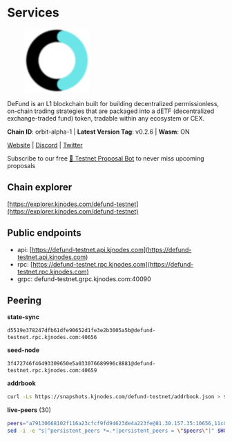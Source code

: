 # Services

<figure><img src="https://raw.githubusercontent.com/kj89/cosmos-images/main/logos/defund.png" width="150" alt=""><figcaption></figcaption></figure>

DeFund is an L1 blockchain built for building decentralized permissionless,  on-chain trading strategies that are packaged into a dETF (decentralized  exchange-traded fund) token, tradable within any ecosystem or CEX.

**Chain ID**: orbit-alpha-1 | **Latest Version Tag**: v0.2.6 | **Wasm**: ON

[Website](https://www.defund.app) | [Discord](https://discord.gg/FV26pRPZ3P) | [Twitter](https://twitter.com/defund_finance)



Subscribe to our free [🤖 Testnet Proposal Bot](https://t.me/kjnodes_testnet_proposal_bot) to never miss upcoming proposals


## Chain explorer
[https://explorer.kjnodes.com/defund-testnet](https://explorer.kjnodes.com/defund-testnet)

## Public endpoints

* api: [https://defund-testnet.api.kjnodes.com](https://defund-testnet.api.kjnodes.com)
* rpc: [https://defund-testnet.rpc.kjnodes.com](https://defund-testnet.rpc.kjnodes.com)
* grpc: defund-testnet.grpc.kjnodes.com:40090

## Peering

**state-sync**

```text
d5519e378247dfb61dfe90652d1fe3e2b3005a5b@defund-testnet.rpc.kjnodes.com:40656
```

**seed-node**

```text
3f472746f46493309650e5a033076689996c8881@defund-testnet.rpc.kjnodes.com:40659
```

**addrbook**
```bash
curl -Ls https://snapshots.kjnodes.com/defund-testnet/addrbook.json > $HOME/.defund/config/addrbook.json
```

**live-peers** (30)
```bash
peers="a79130668102f116a23cfcf9fd94623de4a223fe@81.30.157.35:10656,11c0952beaf78a6452d270c7bd344c25406e1b16@95.217.212.66:26656,5a93bbc7e9dc368ccadd2627b35364e0bf06035e@31.187.74.29:26656,51c8bb36bfd184bdd5a8ee67431a0298218de946@162.19.237.229:26656,0634225db2052d7b42f64d63d3d3f9edbbbb9309@65.109.104.111:56108,2788c4e5178166010baf8786ad3091a9fcc1a730@5.78.101.216:26656,33527195a479780ce40322433f1eca5d11bc47f5@89.163.140.70:26656,288bafc7978c4e9adee447a06b97de11c87c7227@185.202.238.250:26656,1b16614a7f8c703db882dc44095c12c9e4d21900@89.163.240.178:40656,bba79e883e47c07cfee15e1eae803bd063a56ea8@65.108.41.83:26656,14d989a7ff26fd1aba1349497bb9ab0f8ed5c078@109.123.254.14:26656,9446504166663fc0090b81abdf86fafe93e72a40@185.209.30.95:40656,c1c6cf5859c43fb3acd19ccdb78a4caa0a151ff7@45.85.249.107:27656,aa3878e41e692cd7530387d94fd02012dd025b40@135.181.93.86:40656,fb124c136c3aa20a71c68d9cb0a2833293c8dc58@23.88.73.158:26656,d5519e378247dfb61dfe90652d1fe3e2b3005a5b@65.109.68.190:40656,22fa766ffe457fd1236ea88bce1f40bf4bbaf328@77.91.100.131:26656,d3f613337f8b4c52fc7363e70df93422327ea925@23.88.32.193:26656,fe95d64b71c3bccfb60db55dff0c5bd229306b1d@107.155.98.222:26656,b1b373b8b692ec5a134ad583c0522af279ee2b6e@176.9.151.221:27565,185d68d4207c006f980001c04bc5c5b9bc097874@88.198.48.50:26656,bda598af0c96d72a85c3b6840138d929b8c4e762@84.46.248.207:26656,afdbe2fb845ff591d32f83e4a28b49c59cd9111c@65.109.117.121:13656,6999cca6c55576a48d4f227b87dc904fbdb085aa@65.21.134.202:26576,8abfa09fdbea667157d96f79c815fd9b3186b6ae@65.109.92.240:2026,c66d4d22039ad8afc8cc3cc873c69e2ddc37e70f@185.155.97.74:28656,23c52b4aa95a5b269277292410f6f4c8815e616c@194.163.174.103:27656,0eb9422efedd714d3db57d1ddfaad75f80a60518@5.161.99.35:26656,acad4439671fef4e64e904587a81ee9c34e9505d@95.216.214.103:40656,6047d282f126e8be4b36ca28c0cc3d244577f798@159.69.185.109:26656"
sed -i -e "s|^persistent_peers *=.*|persistent_peers = \"$peers\"|" $HOME/.defund/config/config.toml
```
